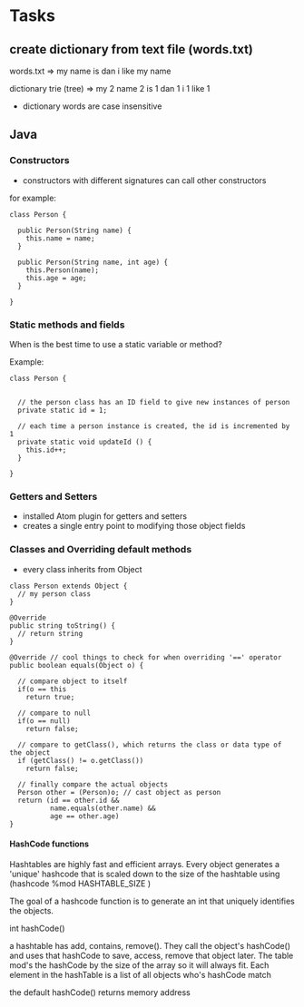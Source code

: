 


# Tasks

## create dictionary from text file (words.txt)

words.txt =>
my
name
is
dan
i
like
my
name

dictionary trie (tree) =>
my    2
name  2
is    1
dan   1
i     1
like  1

- dictionary words are case insensitive

## Java

### Constructors

- constructors with different signatures can call other constructors

for example:
```
class Person {

  public Person(String name) {
    this.name = name;
  }

  public Person(String name, int age) {
    this.Person(name);
    this.age = age;
  }

}

```

### Static methods and fields

When is the best time to use a static variable or method?

Example:

```
class Person {


  // the person class has an ID field to give new instances of person
  private static id = 1;

  // each time a person instance is created, the id is incremented by 1
  private static void updateId () {
    this.id++;
  }

}
```

### Getters and Setters

- installed Atom plugin for getters and setters
- creates a single entry point to modifying those object fields

### Classes and Overriding default methods

- every class inherits from Object
```
class Person extends Object {
  // my person class
}
```

```
@Override
public string toString() {
  // return string
}

@Override // cool things to check for when overriding '==' operator
public boolean equals(Object o) {

  // compare object to itself
  if(o == this
    return true;

  // compare to null
  if(o == null)
    return false;

  // compare to getClass(), which returns the class or data type of the object
  if (getClass() != o.getClass())
    return false;

  // finally compare the actual objects  
  Person other = (Person)o; // cast object as person
  return (id == other.id &&
          name.equals(other.name) &&
          age == other.age)
}
```

#### HashCode functions

Hashtables are highly fast and efficient arrays.  Every object generates a 'unique' hashcode
that is scaled down to the size of the hashtable using (hashcode %mod HASHTABLE_SIZE )

The goal of a hashcode function is to generate an int that uniquely identifies
the objects.

int hashCode()

a hashtable has add, contains, remove().  They call the object's hashCode() and uses that hashCode to save, access, remove
that object later.  The table mod's the hashCode by the size of the array so it will always fit.  Each element in the hashTable
is a list of all objects who's hashCode match

the default hashCode() returns memory address
